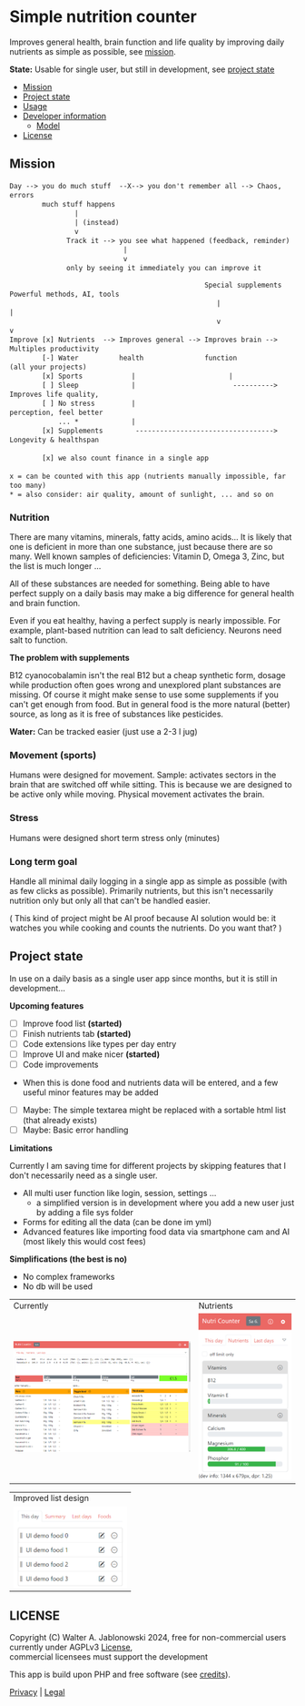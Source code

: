 # Simple nutrition counter

Improves general health, brain function and life quality by improving daily nutrients
as simple as possible, see [mission](#mission).

**State:** Usable for single user, but still in development, see [project state](#project-state)

- [Mission](#mission)
- [Project state](#project-state)
- [Usage](misc/usage.md)
- [Developer information](misc/dev_info.md)
  - [Model](misc/dev_info.md#model)
- [License](#license)


Mission
----------------------------------------------------------

```
Day --> you do much stuff  --X--> you don't remember all --> Chaos, errors
        much stuff happens
                |
                | (instead)
                v
              Track it --> you see what happened (feedback, reminder)
                            |
                            v
              only by seeing it immediately you can improve it
```

```
                                                Special supplements  Powerful methods, AI, tools
                                                   |                   |
                                                   v                   v
Improve [x] Nutrients  --> Improves general --> Improves brain --> Multiples productivity
        [-] Water          health               function           (all your projects)
        [x] Sports            |                       |
        [ ] Sleep             |                        ----------> Improves life quality,
        [ ] No stress         |                                    perception, feel better
            ... *             |
        [x] Supplements        ----------------------------------> Longevity & healthspan

        [x] we also count finance in a single app

x = can be counted with this app (nutrients manually impossible, far too many)
* = also consider: air quality, amount of sunlight, ... and so on
```

### Nutrition

There are many vitamins, minerals, fatty acids, amino acids... It is likely that one
is deficient in more than one substance, just because there are so many. Well known
samples of deficiencies: Vitamin D, Omega 3, Zinc, but the list is much longer ...

All of these substances are needed for something. Being able to have perfect supply on a
daily basis may make a big difference for general health and brain function.

Even if you eat healthy, having a perfect supply is nearly impossible. For example,
plant-based nutrition can lead to salt deficiency. Neurons need salt to function.

**The problem with supplements**

B12 cyanocobalamin isn't the real B12 but a cheap synthetic form, dosage while production
often goes wrong and unexplored plant substances are missing. Of course it might make sense
to use some supplements if you can't get enough from food. But in general food is the more
natural (better) source, as long as it is free of substances like pesticides.

**Water:** Can be tracked easier (just use a 2-3 l jug)

### Movement (sports)

Humans were designed for movement. Sample: activates sectors in the brain that are
switched off while sitting. This is because we are designed to be active only while
moving. Physical movement activates the brain.

### Stress

Humans were designed short term stress only (minutes)

### Long term goal

Handle all minimal daily logging in a single app as simple as possible (with as few clicks
as possible). Primarily nutrients, but this isn't necessarily nutrition only but only all
that can't be handled easier.

( This kind of project might be AI proof because AI solution would be: it watches you
while cooking and counts the nutrients. Do you want that? )


Project state
----------------------------------------------------------

In use on a daily basis as a single user app since months, but it is still in development...

**Upcoming features**

- [ ] Improve food list **(started)**
- [ ] Finish nutrients tab **(started)**
- [ ] Code extensions like types per day entry
- [ ] Improve UI and make nicer **(started)**
- [ ] Code improvements
- When this is done food and nutrients data will be entered, and a few useful minor features may be added
- [ ] Maybe: The simple textarea might be replaced with a sortable html list (that already exists)
- [ ] Maybe: Basic error handling

**Limitations**

Currently I am saving time for different projects by skipping features that I don't
necessarily need as a single user.

- All multi user function like login, session, settings ...
  - a simplified version is in development where you add a new user just by adding a file sys folder
- Forms for editing all the data (can be done im yml)
- Advanced features like importing food data via smartphone cam and AI (most likely
  this would cost fees)

**Simplifications (the best is no)**

- No complex frameworks
- No db will be used

<table>
  <tr>
    <td>Currently</td>
    <td>Nutrients</td>
  </tr>
  <tr>
    <td>
      <img src="misc/img.png" width="400">
    </td>
    <td>
      <img src="misc/design_2.png" width="200">
    </td>
  </tr>
</table>

<table>
  <tr>
    <td>Improved list design</td>
  </tr>
  <tr>
    <td>
      <img src="misc/design_1.png" width="200">
    </td>
  </tr>
</table>


LICENSE
----------------------------------------------------------

Copyright (C) Walter A. Jablonowski 2024, free for non-commercial users currently under AGPLv3 [License](https://choosealicense.com/licenses/agpl-3.0), \
commercial licensees must support the development

This app is build upon PHP and free software (see [credits](credits.md)).

[Privacy](https://walter-a-jablonowski.github.io/privacy.html) | [Legal](https://walter-a-jablonowski.github.io/imprint.html)
